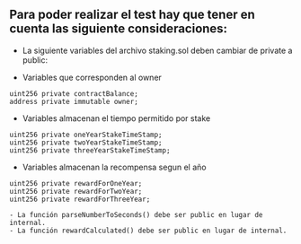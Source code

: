 ## Para poder realizar el test hay que tener en cuenta las siguiente consideraciones:

- La siguiente variables del archivo staking.sol deben cambiar de private a public:

- Variables que corresponden al owner

```solidity
uint256 private contractBalance;
address private immutable owner;
```

- Variables almacenan el tiempo permitido por stake

```solidity
uint256 private oneYearStakeTimeStamp;
uint256 private twoYearStakeTimeStamp;
uint256 private threeYearStakeTimeStamp;
```

- Variables almacenan la recompensa segun el año

```solidity
uint256 private rewardForOneYear;
uint256 private rewardForTwoYear;
uint256 private rewardForThreeYear;
```

```solidity
- La función parseNumberToSeconds() debe ser public en lugar de internal.
- La función rewardCalculated() debe ser public en lugar de internal.
```
